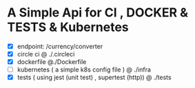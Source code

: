 # A Simple Api for CI , DOCKER & TESTS & Kubernetes

* [X]  endpoint:  /currency/converter
* [X]  circle ci @ ./.circleci
* [X]  dockerfile @./Dockerfile
* [ ]  kubernetes ( a simple k8s config file )  @ ./infra
* [X]  tests ( using jest (unit test) , supertest (http)) @ ./tests
